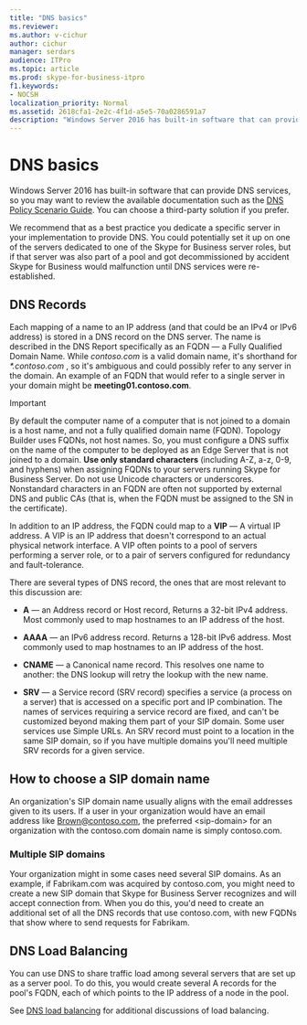 ```yaml
---
title: "DNS basics"
ms.reviewer: 
ms.author: v-cichur
author: cichur
manager: serdars
audience: ITPro
ms.topic: article
ms.prod: skype-for-business-itpro
f1.keywords:
- NOCSH
localization_priority: Normal
ms.assetid: 2618cfa1-2e2c-4f1d-a5e5-70a0286591a7
description: "Windows Server 2016 has built-in software that can provide DNS services, so you may want to review the available documentation such as the DNS Policy Scenario Guide. You can choose a third-party solution if you prefer."
---
```


# DNS basics
 
Windows Server 2016 has built-in software that can provide DNS services, so you may want to review the available documentation such as the [DNS Policy Scenario Guide](/windows-server/networking/dns/deploy/dns-policy-scenario-guide). You can choose a third-party solution if you prefer.
  
We recommend that as a best practice you dedicate a specific server in your implementation to provide DNS. You could potentially set it up on one of the servers dedicated to one of the Skype for Business server roles, but if that server was also part of a pool and got decommissioned by accident Skype for Business would malfunction until DNS services were re-established.
  
## DNS Records

Each mapping of a name to an IP address (and that could be an IPv4 or IPv6 address) is stored in a DNS record on the DNS server. The name is described in the DNS Report specifically as an FQDN — a Fully Qualified Domain Name. While  *contoso.com*  is a valid domain name, it's shorthand for *\*.contoso.com*  , so it's ambiguous and could possibly refer to any server in the domain. An example of an FQDN that would refer to a single server in your domain might be **meeting01.contoso.com**.
  
> [!IMPORTANT]
> By default the computer name of a computer that is not joined to a domain is a host name, and not a fully qualified domain name (FQDN). Topology Builder uses FQDNs, not host names. So, you must configure a DNS suffix on the name of the computer to be deployed as an Edge Server that is not joined to a domain. **Use only standard characters** (including A-Z, a-z, 0-9, and hyphens) when assigning FQDNs to your servers running Skype for Business Server. Do not use Unicode characters or underscores. Nonstandard characters in an FQDN are often not supported by external DNS and public CAs (that is, when the FQDN must be assigned to the SN in the certificate).
  
In addition to an IP address, the FQDN could map to a **VIP** — A virtual IP address. A VIP is an IP address that doesn't correspond to an actual physical network interface. A VIP often points to a pool of servers performing a server role, or to a pair of servers configured for redundancy and fault-tolerance.
  
There are several types of DNS record, the ones that are most relevant to this discussion are: 
  
- **A** — an Address record or Host record, Returns a 32-bit IPv4 address. Most commonly used to map hostnames to an IP address of the host.
    
- **AAAA** — an IPv6 address record. Returns a 128-bit IPv6 address. Most commonly used to map hostnames to an IP address of the host.
    
- **CNAME** — a Canonical name record. This resolves one name to another: the DNS lookup will retry the lookup with the new name.
    
- **SRV** — a Service record (SRV record) specifies a service (a process on a server) that is accessed on a specific port and IP combination. The names of services requiring a service record are fixed, and can't be customized beyond making them part of your SIP domain. Some user services use Simple URLs. An SRV record must point to a location in the same SIP domain, so if you have multiple domains you'll need multiple SRV records for a given service.
    
## How to choose a SIP domain name
<a name="BK_NameSIP"> </a>

An organization's SIP domain name usually aligns with the email addresses given to its users. If a user in your organization would have an email address like Brown@contoso.com, the preferred \<sip-domain\> for an organization with the contoso.com domain name is simply contoso.com.
  
### Multiple SIP domains

 Your organization might in some cases need several SIP domains. As an example, if Fabrikam.com was acquired by contoso.com, you might need to create a new SIP domain that Skype for Business Server recognizes and will accept connection from. When you do this, you'd need to create an additional set of all the DNS records that use contoso.com, with new FQDNs that show where to send requests for Fabrikam.
  
## DNS Load Balancing
<a name="BK_NameSIP"> </a>

You can use DNS to share traffic load among several servers that are set up as a server pool. To do this, you would create several A records for the pool's FQDN, each of which points to the IP address of a node in the pool.
  
See [DNS load balancing](../../plan-your-deployment/edge-server-deployments/advanced-edge-server-dns.md#DNSLB) for additional discussions of load balancing.
